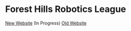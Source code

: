 # Forest Hills Robotics League
[New Website](https://fhrl.github.io) (In Progress) 
[Old Website](http://www.foresthillslego.com/)
